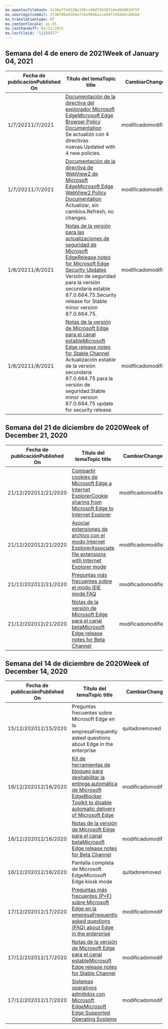 ```yaml
---
ms.openlocfilehash: 2c36ef7a9228e189cc68d73636f2ded88063df5f
ms.sourcegitcommit: 2f36780e8184e77be90b6acce84f245db0cdd5b6
ms.translationtype: HT
ms.contentlocale: es-ES
ms.lasthandoff: 01/11/2021
ms.locfileid: "11255577"
---
```

<!-- This file is generated automatically each week. Changes made to this file will be overwritten.-->

## <span data-ttu-id="c9784-101">Semana del 4 de enero de 2021</span><span class="sxs-lookup"><span data-stu-id="c9784-101">Week of January 04, 2021</span></span>


| <span data-ttu-id="c9784-102">Fecha de publicación</span><span class="sxs-lookup"><span data-stu-id="c9784-102">Published On</span></span> |<span data-ttu-id="c9784-103">Título del tema</span><span class="sxs-lookup"><span data-stu-id="c9784-103">Topic title</span></span> | <span data-ttu-id="c9784-104">Cambiar</span><span class="sxs-lookup"><span data-stu-id="c9784-104">Change</span></span> |
|------|------------|--------|
| <span data-ttu-id="c9784-105">1/7/2021</span><span class="sxs-lookup"><span data-stu-id="c9784-105">1/7/2021</span></span> | [<span data-ttu-id="c9784-106">Documentación de la directiva del explorador Microsoft Edge</span><span class="sxs-lookup"><span data-stu-id="c9784-106">Microsoft Edge Browser Policy Documentation</span></span>](/DeployEdge/microsoft-edge-policies)<br><span data-ttu-id="c9784-107">Se actualizó con 4 directivas nuevas.</span><span class="sxs-lookup"><span data-stu-id="c9784-107">Updated with 4 new policies.</span></span> | <span data-ttu-id="c9784-108">modificado</span><span class="sxs-lookup"><span data-stu-id="c9784-108">modified</span></span> |
| <span data-ttu-id="c9784-109">1/7/2021</span><span class="sxs-lookup"><span data-stu-id="c9784-109">1/7/2021</span></span> | [<span data-ttu-id="c9784-110">Documentación de la directiva de WebView2 de Microsoft Edge</span><span class="sxs-lookup"><span data-stu-id="c9784-110">Microsoft Edge WebView2 Policy Documentation</span></span>](/DeployEdge/microsoft-edge-webview-policies)<br><span data-ttu-id="c9784-111">Actualizar, sin cambios.</span><span class="sxs-lookup"><span data-stu-id="c9784-111">Refresh, no changes.</span></span> | <span data-ttu-id="c9784-112">modificado</span><span class="sxs-lookup"><span data-stu-id="c9784-112">modified</span></span> |
| <span data-ttu-id="c9784-113">1/8/2021</span><span class="sxs-lookup"><span data-stu-id="c9784-113">1/8/2021</span></span> | [<span data-ttu-id="c9784-114">Notas de la versión para las actualizaciones de seguridad de Microsoft Edge</span><span class="sxs-lookup"><span data-stu-id="c9784-114">Release notes for Microsoft Edge Security Updates</span></span>](/DeployEdge/microsoft-edge-relnotes-security)<br><span data-ttu-id="c9784-115">Versión de seguridad para la versión secundaria estable 87.0.664.75.</span><span class="sxs-lookup"><span data-stu-id="c9784-115">Security release for Stable minor version 87.0.664.75.</span></span> | <span data-ttu-id="c9784-116">modificado</span><span class="sxs-lookup"><span data-stu-id="c9784-116">modified</span></span> |
| <span data-ttu-id="c9784-117">1/8/2021</span><span class="sxs-lookup"><span data-stu-id="c9784-117">1/8/2021</span></span> | [<span data-ttu-id="c9784-118">Notas de la versión de Microsoft Edge para el canal estable</span><span class="sxs-lookup"><span data-stu-id="c9784-118">Microsoft Edge release notes for Stable Channel</span></span>](/DeployEdge/microsoft-edge-relnote-stable-channel)<br><span data-ttu-id="c9784-119">Actualización estable de la versión secundaria 87.0.664.75 para la versión de seguridad.</span><span class="sxs-lookup"><span data-stu-id="c9784-119">Stable minor version 87.0.664.75 update for security release.</span></span> | <span data-ttu-id="c9784-120">modificado</span><span class="sxs-lookup"><span data-stu-id="c9784-120">modified</span></span> |


## <span data-ttu-id="c9784-121">Semana del 21 de diciembre de 2020</span><span class="sxs-lookup"><span data-stu-id="c9784-121">Week of December 21, 2020</span></span>


| <span data-ttu-id="c9784-122">Fecha de publicación</span><span class="sxs-lookup"><span data-stu-id="c9784-122">Published On</span></span> |<span data-ttu-id="c9784-123">Título del tema</span><span class="sxs-lookup"><span data-stu-id="c9784-123">Topic title</span></span> | <span data-ttu-id="c9784-124">Cambiar</span><span class="sxs-lookup"><span data-stu-id="c9784-124">Change</span></span> |
|------|------------|--------|
| <span data-ttu-id="c9784-125">21/12/2020</span><span class="sxs-lookup"><span data-stu-id="c9784-125">12/21/2020</span></span> | [<span data-ttu-id="c9784-126">Compartir cookies de Microsoft Edge a Internet Explorer</span><span class="sxs-lookup"><span data-stu-id="c9784-126">Cookie sharing from Microsoft Edge to Internet Explorer</span></span>](/DeployEdge/edge-ie-mode-add-guidance-cookieshare) | <span data-ttu-id="c9784-127">modificado</span><span class="sxs-lookup"><span data-stu-id="c9784-127">modified</span></span> |
| <span data-ttu-id="c9784-128">21/12/2020</span><span class="sxs-lookup"><span data-stu-id="c9784-128">12/21/2020</span></span> | [<span data-ttu-id="c9784-129">Asociar extensiones de archivo con el modo Internet Explorer</span><span class="sxs-lookup"><span data-stu-id="c9784-129">Associate file extensions with Internet Explorer mode</span></span>](/DeployEdge/edge-ie-mode-add-guidance-filetype-associations) | <span data-ttu-id="c9784-130">modificado</span><span class="sxs-lookup"><span data-stu-id="c9784-130">modified</span></span> |
| <span data-ttu-id="c9784-131">21/12/2020</span><span class="sxs-lookup"><span data-stu-id="c9784-131">12/21/2020</span></span> | [<span data-ttu-id="c9784-132">Preguntas más frecuentes sobre el modo IE</span><span class="sxs-lookup"><span data-stu-id="c9784-132">IE mode FAQ</span></span>](/DeployEdge/edge-ie-mode-faq) | <span data-ttu-id="c9784-133">modificado</span><span class="sxs-lookup"><span data-stu-id="c9784-133">modified</span></span> |
| <span data-ttu-id="c9784-134">21/12/2020</span><span class="sxs-lookup"><span data-stu-id="c9784-134">12/21/2020</span></span> | [<span data-ttu-id="c9784-135">Notas de la versión de Microsoft Edge para el canal beta</span><span class="sxs-lookup"><span data-stu-id="c9784-135">Microsoft Edge release notes for Beta Channel</span></span>](/DeployEdge/microsoft-edge-relnote-beta-channel) | <span data-ttu-id="c9784-136">modificado</span><span class="sxs-lookup"><span data-stu-id="c9784-136">modified</span></span> |


## <span data-ttu-id="c9784-137">Semana del 14 de diciembre de 2020</span><span class="sxs-lookup"><span data-stu-id="c9784-137">Week of December 14, 2020</span></span>


| <span data-ttu-id="c9784-138">Fecha de publicación</span><span class="sxs-lookup"><span data-stu-id="c9784-138">Published On</span></span> |<span data-ttu-id="c9784-139">Título del tema</span><span class="sxs-lookup"><span data-stu-id="c9784-139">Topic title</span></span> | <span data-ttu-id="c9784-140">Cambiar</span><span class="sxs-lookup"><span data-stu-id="c9784-140">Change</span></span> |
|------|------------|--------|
| <span data-ttu-id="c9784-141">15/12/2020</span><span class="sxs-lookup"><span data-stu-id="c9784-141">12/15/2020</span></span> | <span data-ttu-id="c9784-142">Preguntas frecuentes sobre Microsoft Edge en la empresa</span><span class="sxs-lookup"><span data-stu-id="c9784-142">Frequently asked questions about Edge in the enterprise</span></span> | <span data-ttu-id="c9784-143">quitado</span><span class="sxs-lookup"><span data-stu-id="c9784-143">removed</span></span> |
| <span data-ttu-id="c9784-144">16/12/2020</span><span class="sxs-lookup"><span data-stu-id="c9784-144">12/16/2020</span></span> | [<span data-ttu-id="c9784-145">Kit de herramientas de bloqueo para deshabilitar la entrega automática de Microsoft Edge</span><span class="sxs-lookup"><span data-stu-id="c9784-145">Blocker Toolkit to disable automatic delivery of Microsoft Edge</span></span>](/DeployEdge/microsoft-edge-blocker-toolkit) | <span data-ttu-id="c9784-146">modificado</span><span class="sxs-lookup"><span data-stu-id="c9784-146">modified</span></span> |
| <span data-ttu-id="c9784-147">16/12/2020</span><span class="sxs-lookup"><span data-stu-id="c9784-147">12/16/2020</span></span> | [<span data-ttu-id="c9784-148">Notas de la versión de Microsoft Edge para el canal beta</span><span class="sxs-lookup"><span data-stu-id="c9784-148">Microsoft Edge release notes for Beta Channel</span></span>](/DeployEdge/microsoft-edge-relnote-beta-channel) | <span data-ttu-id="c9784-149">modificado</span><span class="sxs-lookup"><span data-stu-id="c9784-149">modified</span></span> |
| <span data-ttu-id="c9784-150">16/12/2020</span><span class="sxs-lookup"><span data-stu-id="c9784-150">12/16/2020</span></span> | <span data-ttu-id="c9784-151">Pantalla completa de Microsoft Edge</span><span class="sxs-lookup"><span data-stu-id="c9784-151">Microsoft Edge kiosk mode</span></span> | <span data-ttu-id="c9784-152">quitado</span><span class="sxs-lookup"><span data-stu-id="c9784-152">removed</span></span> |
| <span data-ttu-id="c9784-153">17/12/2020</span><span class="sxs-lookup"><span data-stu-id="c9784-153">12/17/2020</span></span> | [<span data-ttu-id="c9784-154">Preguntas más frecuentes (P+F) sobre Microsoft Edge en la empresa</span><span class="sxs-lookup"><span data-stu-id="c9784-154">Frequently asked questions (FAQ) about Edge in the enterprise</span></span>](/DeployEdge/faqs-edge-in-the-enterprise) | <span data-ttu-id="c9784-155">modificado</span><span class="sxs-lookup"><span data-stu-id="c9784-155">modified</span></span> |
| <span data-ttu-id="c9784-156">17/12/2020</span><span class="sxs-lookup"><span data-stu-id="c9784-156">12/17/2020</span></span> | [<span data-ttu-id="c9784-157">Notas de la versión de Microsoft Edge para el canal estable</span><span class="sxs-lookup"><span data-stu-id="c9784-157">Microsoft Edge release notes for Stable Channel</span></span>](/DeployEdge/microsoft-edge-relnote-stable-channel) | <span data-ttu-id="c9784-158">modificado</span><span class="sxs-lookup"><span data-stu-id="c9784-158">modified</span></span> |
| <span data-ttu-id="c9784-159">17/12/2020</span><span class="sxs-lookup"><span data-stu-id="c9784-159">12/17/2020</span></span> | [<span data-ttu-id="c9784-160">Sistemas operativos admitidos con Microsoft Edge</span><span class="sxs-lookup"><span data-stu-id="c9784-160">Microsoft Edge Supported Operating Systems</span></span>](/DeployEdge/microsoft-edge-supported-operating-systems) | <span data-ttu-id="c9784-161">modificado</span><span class="sxs-lookup"><span data-stu-id="c9784-161">modified</span></span> |
